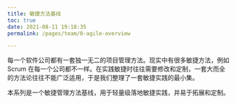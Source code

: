 ```yaml
---
title: 敏捷方法基线
toc: true
date: 2021-08-11 19:18:35
permalink: /pages/team/0-agile-overview

---
```


每一个软件公司都有一套独一无二的项目管理方法。现实中有很多敏捷方法，例如 Scrum 在每一个公司都不一样。在实践敏捷时往往需要修改和定制，一套大而全的方法论往往不能广泛适用，于是我们整理了一套敏捷实践的最小集。

本系列是一个敏捷管理方法基线，用于轻量级落地敏捷实践，并易于拓展和定制。

